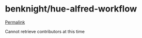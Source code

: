 # benknight/hue-alfred-workflow

[Permalink](https://github.com/benknight/hue-alfred-workflow/blob/a0575b77d5b1152293bec2d60e2fee904b5b4cc9/icon.png)

Cannot retrieve contributors at this time


